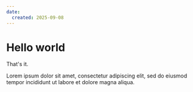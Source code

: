 ```yaml
---
date:
  created: 2025-09-08
---
```


# Hello world

That's it.
<!-- more -->

Lorem ipsum dolor sit amet, consectetur adipiscing elit, sed do eiusmod
tempor incididunt ut labore et dolore magna aliqua.
